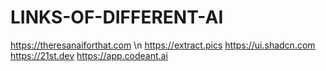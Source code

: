 # LINKS-OF-DIFFERENT-AI
https://theresanaiforthat.com \n
https://extract.pics
https://ui.shadcn.com
https://21st.dev
https://app.codeant.ai
